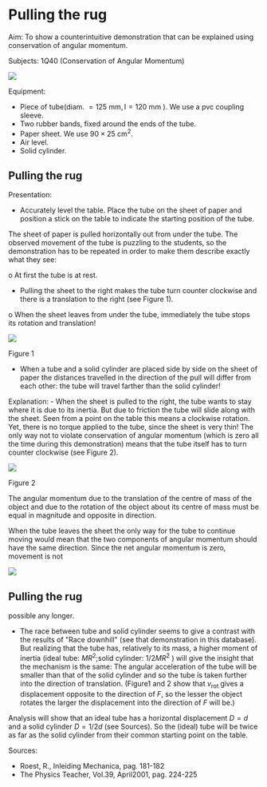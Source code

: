 # Pulling the rug 

Aim: To show a counterintuitive demonstration that can be explained using conservation of angular momentum.

Subjects: $1 Q 40$ (Conservation of Angular Momentum)

![](https://cdn.mathpix.com/cropped/2024_06_24_bd67238d1076e595fa40g-1.jpg?height=387&width=1361&top_left_y=430&top_left_x=314)

Equipment:

- Piece of tube(diam. $=125 \mathrm{~mm}, \mathrm{I}=120 \mathrm{~mm}$ ). We use a pvc coupling sleeve.
- Two rubber bands, fixed around the ends of the tube.
- Paper sheet. We use $90 \times 25 \mathrm{~cm}^{2}$.
- Air level.
- Solid cylinder.


## Pulling the rug

Presentation:

- Accurately level the table. Place the tube on the sheet of paper and position a stick on the table to indicate the starting position of the tube.

The sheet of paper is pulled horizontally out from under the tube. The observed movement of the tube is puzzling to the students, so the demonstration has to be repeated in order to make them describe exactly what they see:

o At first the tube is at rest.

- Pulling the sheet to the right makes the tube turn counter clockwise and there is a translation to the right (see Figure 1).

o When the sheet leaves from under the tube, immediately the tube stops its rotation and translation!

![](https://cdn.mathpix.com/cropped/2024_06_24_bd67238d1076e595fa40g-2.jpg?height=276&width=776&top_left_y=800&top_left_x=772)

Figure 1

- When a tube and a solid cylinder are placed side by side on the sheet of paper the distances travelled in the direction of the pull will differ from each other: the tube will travel farther than the solid cylinder!

Explanation: - When the sheet is pulled to the right, the tube wants to stay where it is due to its inertia. But due to friction the tube will slide along with the sheet. Seen from a point on the table this means a clockwise rotation. Yet, there is no torque applied to the tube, since the sheet is very thin! The only way not to violate conservation of angular momentum (which is zero all the time during this demonstration) means that the tube itself has to turn counter clockwise (see Figure 2).

![](https://cdn.mathpix.com/cropped/2024_06_24_bd67238d1076e595fa40g-2.jpg?height=288&width=787&top_left_y=1710&top_left_x=772)

Figure 2

The angular momentum due to the translation of the centre of mass of the object and due to the rotation of the object about its centre of mass must be equal in magnitude and opposite in direction.

When the tube leaves the sheet the only way for the tube to continue moving would mean that the two components of angular momentum should have the same direction. Since the net angular momentum is zero, movement is not

![](https://cdn.mathpix.com/cropped/2024_06_24_bd67238d1076e595fa40g-2.jpg?height=249&width=545&top_left_y=2361&top_left_x=1435)

## Pulling the rug

possible any longer.

- The race between tube and solid cylinder seems to give a contrast with the results of "Race downhill" (see that demonstration in this database). But realizing that the tube has, relatively to its mass, a higher moment of inertia (ideal tube: $M R^{2}$;solid cylinder: $1 / 2 M R^{2}$ ) will give the insight that the mechanism is the same: The angular acceleration of the tube will be smaller than that of the solid cylinder and so the tube is taken further into the direction of translation. (Figure1 and 2 show that $v_{\text {rot }}$ gives a displacement opposite to the direction of $F$, so the lesser the object rotates the larger the displacement into the direction of $F$ will be.)

Analysis will show that an ideal tube has a horizontal displacement $D=d$ and a solid cylinder $D=1 / 2 d$ (see Sources). So the (ideal) tube will be twice as far as the solid cylinder from their common starting point on the table.

Sources:

- Roest, R., Inleiding Mechanica, pag. 181-182
- The Physics Teacher, Vol.39, April2001, pag. 224-225

